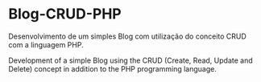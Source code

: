 # Blog-CRUD-PHP

Desenvolvimento de um simples Blog com utilização do conceito CRUD com a linguagem PHP.

Development of a simple Blog using the CRUD (Create, Read, Update and Delete) concept in addition to the PHP programming language.
